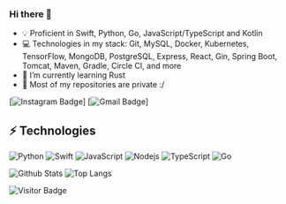 ### Hi there 👋

- 💡 Proficient in Swift, Python, Go, JavaScript/TypeScript and Kotlin
- 💻 Technologies in my stack: Git, MySQL, Docker, Kubernetes, TensorFlow, MongoDB, PostgreSQL, Express, React, Gin, Spring Boot, Tomcat, Maven, Gradle, Circle CI, and more
- 🌱 I’m currently learning Rust
- 🚨 Most of my repositories are private :/


[![Instagram Badge](https://img.shields.io/badge/-tkruer-purple?style=flat-square&logo=instagram&logoColor=white&link=https://instagram.com/tkruer/)]
[![Gmail Badge](https://img.shields.io/badge/-tkruer@gmail.com-c14438?style=flat-square&logo=Gmail&logoColor=white&link=mailto:tkruer@gmail.com)]

## ⚡ Technologies

![Python](https://img.shields.io/badge/-Python-black?style=flat-square&logo=Python)
![Swift](https://img.shields.io/badge/swift-F54A2A?style=for-the-badge&logo=swift&logoColor=white)
![JavaScript](https://img.shields.io/badge/-JavaScript-black?style=flat-square&logo=javascript)
![Nodejs](https://img.shields.io/badge/-Nodejs-black?style=flat-square&logo=Node.js)
![TypeScript](https://img.shields.io/badge/-TypeScript-007ACC?style=flat-square&logo=typescript)
![Go](https://img.shields.io/badge/go-%2300ADD8.svg?style=for-the-badge&logo=go&logoColor=white)


![Github Stats](https://github-readme-stats.vercel.app/api?username=tkruer&count_private=true&show_icons=true&include_all_commits=true)
![Top Langs](https://github-readme-stats.vercel.app/api/top-langs/?username=tkruer&hide=TeX&layout=compact)

![Visitor Badge](https://visitor-badge.laobi.icu/badge?page_id=tkruer.aemmadi)
